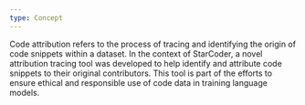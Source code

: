 ```yaml
---
type: Concept
---
```


Code attribution refers to the process of tracing and identifying the origin of code snippets within a dataset. In the context of StarCoder, a novel attribution tracing tool was developed to help identify and attribute code snippets to their original contributors. This tool is part of the efforts to ensure ethical and responsible use of code data in training language models.
